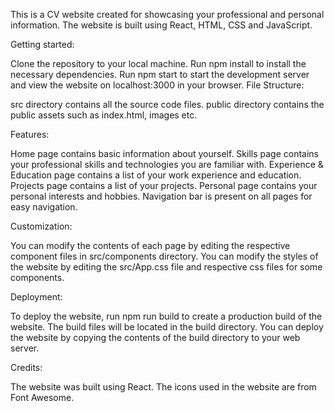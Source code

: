 This is a CV website created for showcasing your professional and personal information. The website is built using React, HTML, CSS and JavaScript.

Getting started:

Clone the repository to your local machine.
Run npm install to install the necessary dependencies.
Run npm start to start the development server and view the website on localhost:3000 in your browser.
File Structure:

src directory contains all the source code files.
public directory contains the public assets such as index.html, images etc.

Features:

Home page contains basic information about yourself.
Skills page contains your professional skills and technologies you are familiar with.
Experience & Education page contains a list of your work experience and education.
Projects page contains a list of your projects.
Personal page contains your personal interests and hobbies.
Navigation bar is present on all pages for easy navigation.

Customization:

You can modify the contents of each page by editing the respective component files in src/components directory.
You can modify the styles of the website by editing the src/App.css file and respective css files for some components.

Deployment:

To deploy the website, run npm run build to create a production build of the website.
The build files will be located in the build directory.
You can deploy the website by copying the contents of the build directory to your web server.

Credits:

The website was built using React.
The icons used in the website are from Font Awesome.
